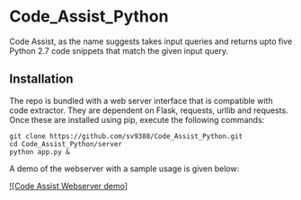 # Code_Assist_Python

Code Assist, as the name suggests takes input queries and returns upto five Python 2.7 code snippets that match the given input query.

## Installation
The repo is bundled with a web server interface that is compatible with code extractor. They are dependent on Flask, requests, urllib and requests. Once these are installed using pip, execute the following commands:

```
git clone https://github.com/sv9388/Code_Assist_Python.git
cd Code_Assist_Python/server
python app.py &
```

A demo of the webserver with a sample usage is given below:

[![Code Assist Webserver demo]](https://youtu.be/nAyLk2ethPo)

